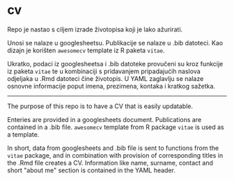 # cv

Repo je nastao s ciljem izrade životopisa koji je lako ažurirati. 

Unosi se nalaze u googlesheetsu.
Publikacije se nalaze u .bib datoteci.
Kao dizajn je korišten `awesomecv` template iz R paketa `vitae`. 

Ukratko, podaci iz googlesheetsa i .bib datoteke provučeni su kroz funkcije iz paketa `vitae`
te u kombinaciji s pridavanjem pripadajućih naslova odjeljaka u .Rmd datoteci čine životopis.
U YAML zaglavlju se nalaze osnovne informacije poput imena, prezimena, kontaka i kratkog sažetka. 

-------
The purpose of this repo is to have a CV that is easily updatable.

Enteries are provided in a googlesheets document.
Publications are contained in a .bib file.
`awesomecv` template from R package `vitae` is used as a template. 

In short, data from googlesheets and .bib file is sent to functions from the `vitae` package, 
and in combination with provision of corresponding titles in the .Rmd file creates a CV.
Information like name, surname, contact and short "about me" section is contained in the YAML header. 
